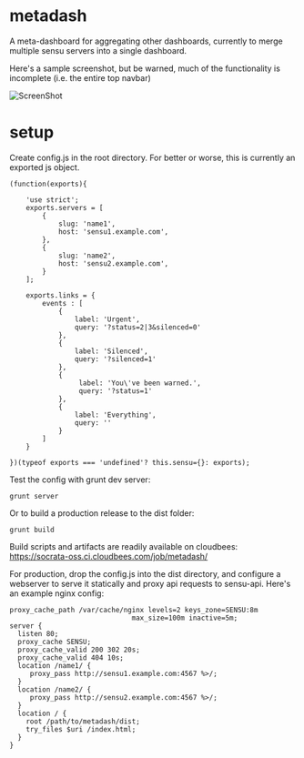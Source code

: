 metadash
========

A meta-dashboard for aggregating other dashboards, currently to merge multiple sensu servers into a single dashboard.

Here's a sample screenshot, but be warned, much of the functionality is incomplete (i.e. the entire top navbar)

![ScreenShot](https://dl.dropboxusercontent.com/u/39033486/metadash-screenshot.png)


setup
=====

Create config.js in the root directory. For better or worse, this is currently an exported js object.

    (function(exports){

        'use strict';
        exports.servers = [
            {
                slug: 'name1',
                host: 'sensu1.example.com',
            },
            {
                slug: 'name2',
                host: 'sensu2.example.com',
            }
        ];

        exports.links = {
            events : [
                {
                    label: 'Urgent',
                    query: '?status=2|3&silenced=0'
                },
                {
                    label: 'Silenced',
                    query: '?silenced=1'
                },
                {
                     label: 'You\'ve been warned.',
                     query: '?status=1'
                },
                {
                    label: 'Everything',
                    query: ''
                }
            ]
        }

    })(typeof exports === 'undefined'? this.sensu={}: exports);

Test the config with grunt dev server:

    grunt server
    
Or to build a production release to the dist folder:

    grunt build

Build scripts and artifacts are readily available on cloudbees: https://socrata-oss.ci.cloudbees.com/job/metadash/

For production, drop the config.js into the dist directory, 
and configure a webserver to serve it statically and proxy api requests to sensu-api.
Here's an example nginx config:

    proxy_cache_path /var/cache/nginx levels=2 keys_zone=SENSU:8m
                                  max_size=100m inactive=5m;
    server {
      listen 80;
      proxy_cache SENSU;
      proxy_cache_valid 200 302 20s;
      proxy_cache_valid 404 10s;
      location /name1/ {
         proxy_pass http://sensu1.example.com:4567 %>/;
      }
      location /name2/ {
         proxy_pass http://sensu2.example.com:4567 %>/;
      }
      location / {
        root /path/to/metadash/dist;
        try_files $uri /index.html;
      }
    }

